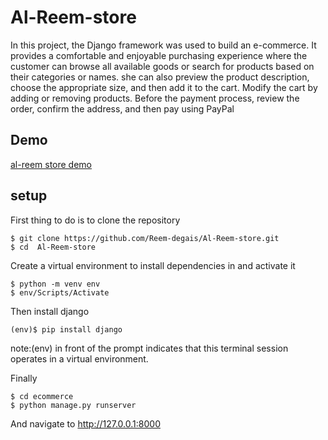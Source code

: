 # Al-Reem-store

In this project, the Django framework was used to build an e-commerce. It provides a comfortable and enjoyable purchasing experience where the customer can browse all available goods or search for products based on their categories or names. she can also preview the product description, choose the appropriate size, and then add it to the cart. Modify the cart by adding or removing products.
Before the payment process,  review the order, confirm the address, and then pay using PayPal

## Demo
[al-reem store demo](https://www.youtube.com/watch?v=yt-wssHVmpM)

## setup
First thing to do is to clone the repository
```
$ git clone https://github.com/Reem-degais/Al-Reem-store.git
$ cd  Al-Reem-store
```
Create a virtual environment to install dependencies in and activate it
```
$ python -m venv env
$ env/Scripts/Activate
```
Then install django
```
(env)$ pip install django
```
note:(env) in front of the prompt indicates that this terminal session operates in a virtual environment.

Finally
```
$ cd ecommerce
$ python manage.py runserver
```

And navigate to http://127.0.0.1:8000



